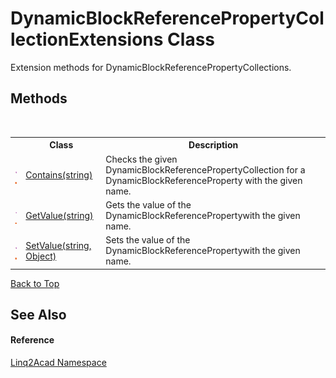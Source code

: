 # DynamicBlockReferencePropertyCollectionExtensions Class
 

Extension methods for DynamicBlockReferencePropertyCollections.


## Methods
&nbsp;<table><tr><th></th><th>Class</th><th>Description</th></tr><tr><td>![Public method](media/pubmethod.gif "Public method")![Static member](media/static.gif "Static member")</td><td><a href="M_Linq2Acad_DynamicBlockReferencePropertyCollectionExtensions_Contains.md#DynamicBlockReferencePropertyCollectionExtensionsContains-Method">Contains(string)</a></td><td>
Checks the given DynamicBlockReferencePropertyCollection for a DynamicBlockReferenceProperty with the given name.</td></tr><tr><td>![Public method](media/pubmethod.gif "Public method")![Static member](media/static.gif "Static member")</td><td><a href="M_Linq2Acad_DynamicBlockReferencePropertyCollectionExtensions_GetValue.md#DynamicBlockReferencePropertyCollectionExtensionsGetValue-Method">GetValue(string)</a></td><td>
Gets the value of the DynamicBlockReferencePropertywith the given name.</td></tr><tr><td>![Public method](media/pubmethod.gif "Public method")![Static member](media/static.gif "Static member")</td><td><a href="M_Linq2Acad_DynamicBlockReferencePropertyCollectionExtensions_SetValue.md#DynamicBlockReferencePropertyCollectionExtensionsSetValue-Method">SetValue(string, Object)</a></td><td>
Sets the value of the DynamicBlockReferencePropertywith the given name.</td></tr></table>
<a href="#dynamicblockreferencepropertycollectionextensions-class">Back to Top</a>

## See Also


#### Reference
<a href="N_Linq2Acad.md#Linq2Acad-Namespace">Linq2Acad Namespace</a><br />
